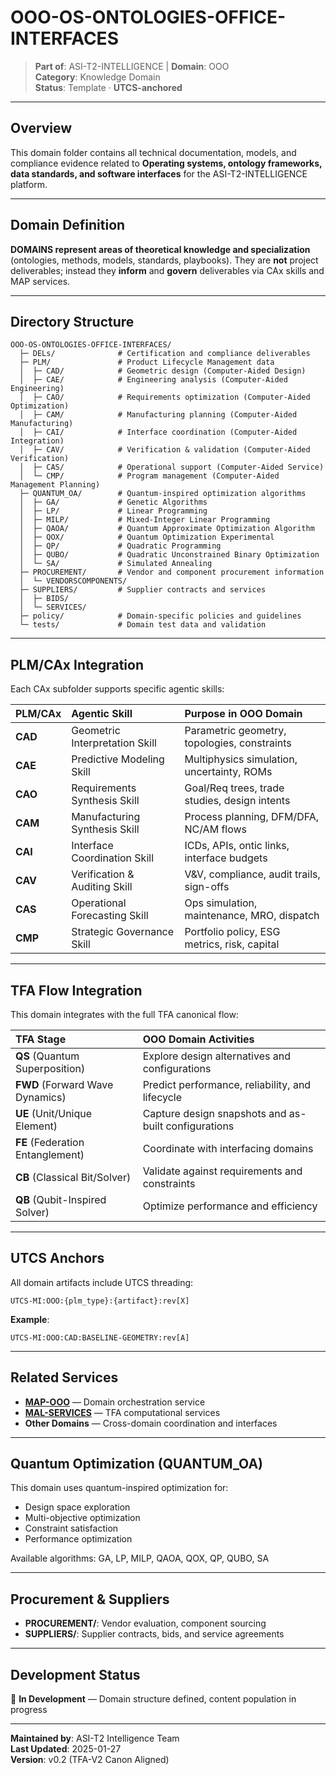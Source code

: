 # OOO-OS-ONTOLOGIES-OFFICE-INTERFACES

> **Part of**: ASI-T2-INTELLIGENCE | **Domain**: OOO  
> **Category**: Knowledge Domain  
> **Status**: Template · **UTCS-anchored**

---

## Overview

This domain folder contains all technical documentation, models, and compliance evidence related to **Operating systems, ontology frameworks, data standards, and software interfaces** for the ASI-T2-INTELLIGENCE platform.

---

## Domain Definition

**DOMAINS represent areas of theoretical knowledge and specialization** (ontologies, methods, models, standards, playbooks). They are **not** project deliverables; instead they **inform** and **govern** deliverables via CAx skills and MAP services.

---

## Directory Structure

```
OOO-OS-ONTOLOGIES-OFFICE-INTERFACES/
  ├─ DELs/              # Certification and compliance deliverables
  ├─ PLM/               # Product Lifecycle Management data
  │  ├─ CAD/            # Geometric design (Computer-Aided Design)
  │  ├─ CAE/            # Engineering analysis (Computer-Aided Engineering)
  │  ├─ CAO/            # Requirements optimization (Computer-Aided Optimization)
  │  ├─ CAM/            # Manufacturing planning (Computer-Aided Manufacturing)
  │  ├─ CAI/            # Interface coordination (Computer-Aided Integration)
  │  ├─ CAV/            # Verification & validation (Computer-Aided Verification)
  │  ├─ CAS/            # Operational support (Computer-Aided Service)
  │  └─ CMP/            # Program management (Computer-Aided Management Planning)
  ├─ QUANTUM_OA/        # Quantum-inspired optimization algorithms
  │  ├─ GA/             # Genetic Algorithms
  │  ├─ LP/             # Linear Programming
  │  ├─ MILP/           # Mixed-Integer Linear Programming
  │  ├─ QAOA/           # Quantum Approximate Optimization Algorithm
  │  ├─ QOX/            # Quantum Optimization Experimental
  │  ├─ QP/             # Quadratic Programming
  │  ├─ QUBO/           # Quadratic Unconstrained Binary Optimization
  │  └─ SA/             # Simulated Annealing
  ├─ PROCUREMENT/       # Vendor and component procurement information
  │  └─ VENDORSCOMPONENTS/
  ├─ SUPPLIERS/         # Supplier contracts and services
  │  ├─ BIDS/
  │  └─ SERVICES/
  ├─ policy/            # Domain-specific policies and guidelines
  └─ tests/             # Domain test data and validation
```

---

## PLM/CAx Integration

Each CAx subfolder supports specific agentic skills:

| PLM/CAx | Agentic Skill | Purpose in OOO Domain |
| :--- | :--- | :--- |
| **CAD** | Geometric Interpretation Skill | Parametric geometry, topologies, constraints |
| **CAE** | Predictive Modeling Skill | Multiphysics simulation, uncertainty, ROMs |
| **CAO** | Requirements Synthesis Skill | Goal/Req trees, trade studies, design intents |
| **CAM** | Manufacturing Synthesis Skill | Process planning, DFM/DFA, NC/AM flows |
| **CAI** | Interface Coordination Skill | ICDs, APIs, ontic links, interface budgets |
| **CAV** | Verification & Auditing Skill | V&V, compliance, audit trails, sign-offs |
| **CAS** | Operational Forecasting Skill | Ops simulation, maintenance, MRO, dispatch |
| **CMP** | Strategic Governance Skill | Portfolio policy, ESG metrics, risk, capital |

---

## TFA Flow Integration

This domain integrates with the full TFA canonical flow:

| TFA Stage | OOO Domain Activities |
| :--- | :--- |
| **QS** (Quantum Superposition) | Explore design alternatives and configurations |
| **FWD** (Forward Wave Dynamics) | Predict performance, reliability, and lifecycle |
| **UE** (Unit/Unique Element) | Capture design snapshots and as-built configurations |
| **FE** (Federation Entanglement) | Coordinate with interfacing domains |
| **CB** (Classical Bit/Solver) | Validate against requirements and constraints |
| **QB** (Qubit-Inspired Solver) | Optimize performance and efficiency |

---

## UTCS Anchors

All domain artifacts include UTCS threading:

```
UTCS-MI:OOO:{plm_type}:{artifact}:rev[X]
```

**Example**:
```
UTCS-MI:OOO:CAD:BASELINE-GEOMETRY:rev[A]
```

---

## Related Services

- **[MAP-OOO](../../MAP-SERVICES/MAP-OOO/)** — Domain orchestration service
- **[MAL-SERVICES](../../MAL-SERVICES/)** — TFA computational services
- **Other Domains** — Cross-domain coordination and interfaces

---

## Quantum Optimization (QUANTUM_OA)

This domain uses quantum-inspired optimization for:
- Design space exploration
- Multi-objective optimization
- Constraint satisfaction
- Performance optimization

Available algorithms: GA, LP, MILP, QAOA, QOX, QP, QUBO, SA

---

## Procurement & Suppliers

- **PROCUREMENT/**: Vendor evaluation, component sourcing
- **SUPPLIERS/**: Supplier contracts, bids, and service agreements

---

## Development Status

🚧 **In Development** — Domain structure defined, content population in progress

---

**Maintained by**: ASI-T2 Intelligence Team  
**Last Updated**: 2025-01-27  
**Version**: v0.2 (TFA-V2 Canon Aligned)

